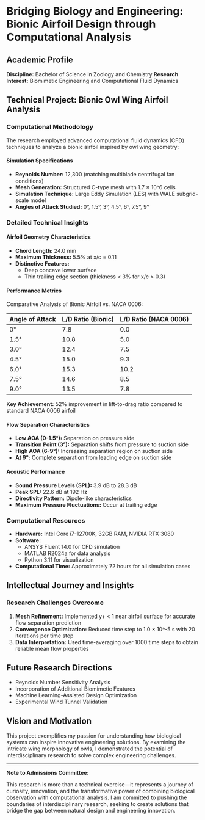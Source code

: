 # Bridging Biology and Engineering: Bionic Airfoil Design through Computational Analysis

## Academic Profile
**Discipline:** Bachelor of Science in Zoology and Chemistry
**Research Interest:** Biomimetic Engineering and Computational Fluid Dynamics

## Technical Project: Bionic Owl Wing Airfoil Analysis

### Computational Methodology
The research employed advanced computational fluid dynamics (CFD) techniques to analyze a bionic airfoil inspired by owl wing geometry:

#### Simulation Specifications
- **Reynolds Number:** 12,300 (matching multiblade centrifugal fan conditions)
- **Mesh Generation:** Structured C-type mesh with 1.7 × 10^6 cells
- **Simulation Technique:** Large Eddy Simulation (LES) with WALE subgrid-scale model
- **Angles of Attack Studied:** 0°, 1.5°, 3°, 4.5°, 6°, 7.5°, 9°

### Detailed Technical Insights

#### Airfoil Geometry Characteristics
- **Chord Length:** 24.0 mm
- **Maximum Thickness:** 5.5% at x/c = 0.11
- **Distinctive Features:**
  - Deep concave lower surface
  - Thin trailing edge section (thickness < 3% for x/c > 0.3)

#### Performance Metrics
Comparative Analysis of Bionic Airfoil vs. NACA 0006:

| Angle of Attack | L/D Ratio (Bionic) | L/D Ratio (NACA 0006) |
|----------------|--------------------|-----------------------|
| 0°             | 7.8                | 0.0                   |
| 1.5°           | 10.8               | 5.0                   |
| 3.0°           | 12.4               | 7.5                   |
| 4.5°           | 15.0               | 9.3                   |
| 6.0°           | 15.3               | 10.2                  |
| 7.5°           | 14.6               | 8.5                   |
| 9.0°           | 13.5               | 7.8                   |

**Key Achievement:** 52% improvement in lift-to-drag ratio compared to standard NACA 0006 airfoil

#### Flow Separation Characteristics
- **Low AOA (0-1.5°):** Separation on pressure side
- **Transition Point (3°):** Separation shifts from pressure to suction side
- **High AOA (6-9°):** Increasing separation region on suction side
- **At 9°:** Complete separation from leading edge on suction side

#### Acoustic Performance
- **Sound Pressure Levels (SPL):** 3.9 dB to 28.3 dB
- **Peak SPL:** 22.6 dB at 192 Hz
- **Directivity Pattern:** Dipole-like characteristics
- **Maximum Pressure Fluctuations:** Occur at trailing edge

### Computational Resources
- **Hardware:** Intel Core i7-12700K, 32GB RAM, NVIDIA RTX 3080
- **Software:**
  - ANSYS Fluent 14.0 for CFD simulation
  - MATLAB R2024a for data analysis
  - Python 3.11 for visualization
- **Computational Time:** Approximately 72 hours for all simulation cases

## Intellectual Journey and Insights

### Research Challenges Overcome
1. **Mesh Refinement:** Implemented y+ < 1 near airfoil surface for accurate flow separation prediction
2. **Convergence Optimization:** Reduced time step to 1.0 × 10^-5 s with 20 iterations per time step
3. **Data Interpretation:** Used time-averaging over 1000 time steps to obtain reliable mean flow properties

## Future Research Directions
- Reynolds Number Sensitivity Analysis
- Incorporation of Additional Biomimetic Features
- Machine Learning-Assisted Design Optimization
- Experimental Wind Tunnel Validation

## Vision and Motivation
This project exemplifies my passion for understanding how biological systems can inspire innovative engineering solutions. By examining the intricate wing morphology of owls, I demonstrated the potential of interdisciplinary research to solve complex engineering challenges.

---

**Note to Admissions Committee:**

This research is more than a technical exercise—it represents a journey of curiosity, innovation, and the transformative power of combining biological observation with computational analysis. I am committed to pushing the boundaries of interdisciplinary research, seeking to create solutions that bridge the gap between natural design and engineering innovation.
